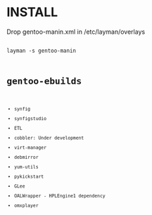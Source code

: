 INSTALL
=======
Drop gentoo-manin.xml in /etc/layman/overlays

<code>
layman -s gentoo-manin
<code>

gentoo-ebuilds
==============

* synfig
* synfigstudio
* ETL
* cobbler:
Under development
* virt-manager
* debmirror
* yum-utils
* pykickstart
* GLee
* OALWrapper - HPLEngine1 dependency
* omxplayer

